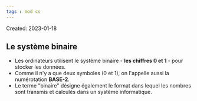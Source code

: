 ```yaml
---
tags : mod cs
---
```

Created: 2023-01-18

## Le système binaire
- Les ordinateurs utilisent le système binaire - **les chiffres 0 et 1** - pour stocker
les données.
- Comme il n'y a que deux symboles (0 et 1), on l'appelle aussi la numérotation
**BASE-2**.
- Le terme "binaire" désigne également le format dans lequel les nombres sont
transmis et calculés dans un système informatique.